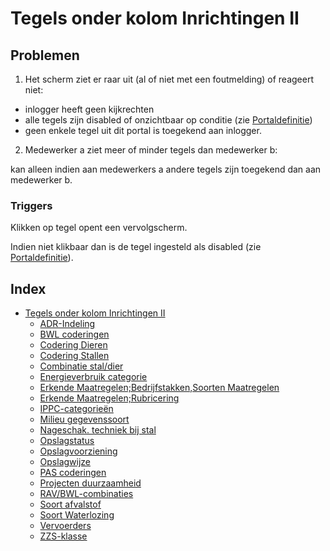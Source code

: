 # Tegels onder kolom Inrichtingen II

## Problemen

1) Het scherm ziet er raar uit (al of niet met een foutmelding) of reageert niet:

- inlogger heeft geen kijkrechten
- alle tegels zijn disabled of onzichtbaar op conditie (zie [Portaldefinitie](/docs/instellen_inrichten/portaldefinitie.md))
- geen enkele tegel uit dit portal is toegekend aan inlogger.

2) Medewerker a ziet meer of minder tegels dan medewerker b:

kan alleen indien aan medewerkers a andere tegels zijn toegekend dan aan medewerker b.

### Triggers

Klikken op tegel opent een vervolgscherm.

Indien niet klikbaar dan is de tegel ingesteld als disabled (zie [Portaldefinitie](/docs/instellen_inrichten/portaldefinitie.md)).

## Index

- [Tegels onder kolom Inrichtingen II](/docs/probleemoplossing/portalen_en_moduleschermen/beheerportaal/tegels_onder_kolom_inrichtingen_ii.md)
  - [ADR-Indeling](/docs/probleemoplossing/portalen_en_moduleschermen/beheerportaal/tegels_onder_kolom_inrichtingen_ii/adr_indeling.md)
  - [BWL coderingen](/docs/probleemoplossing/portalen_en_moduleschermen/beheerportaal/tegels_onder_kolom_inrichtingen_ii/bwl-coderingen.md)
  - [Codering Dieren](/docs/probleemoplossing/portalen_en_moduleschermen/beheerportaal/tegels_onder_kolom_inrichtingen_ii/codering_dieren.md)
  - [Codering
 Stallen](/docs/probleemoplossing/portalen_en_moduleschermen/beheerportaal/tegels_onder_kolom_inrichtingen_ii/codering_stallen)
  - [Combinatie stal/dier](/docs/probleemoplossing/portalen_en_moduleschermen/beheerportaal/tegels_onder_kolom_inrichtingen_ii/combinatie_stal_dier.md)
  - [Energieverbruik categorie](/docs/probleemoplossing/portalen_en_moduleschermen/beheerportaal/tegels_onder_kolom_inrichtingen_ii/energieverbruikcat.md)
  - [Erkende Maatregelen;Bedrijfstakken,Soorten Maatregelen](/docs/probleemoplossing/portalen_en_moduleschermen/beheerportaal/tegels_onder_kolom_inrichtingen_ii/erkende_maatregelen_bedrijfstakken_soorten_maatregelen.md)
  - [Erkende Maatregelen;Rubricering](/docs/probleemoplossing/portalen_en_moduleschermen/beheerportaal/tegels_onder_kolom_inrichtingen_ii/erkende_maatregelen_rubricering.md)
  - [IPPC-categorieën](/docs/probleemoplossing/portalen_en_moduleschermen/beheerportaal/tegels_onder_kolom_inrichtingen_ii/ippc-categorien.md)
  - [Milieu gegevenssoort](/docs/probleemoplossing/portalen_en_moduleschermen/beheerportaal/tegels_onder_kolom_inrichtingen_ii/milieu_gegevenssoort.md)
  - [Nageschak. techniek bij stal](/docs/probleemoplossing/portalen_en_moduleschermen/beheerportaal/tegels_onder_kolom_inrichtingen_ii/nageschak._techniek_bij_stal.md)
  - [Opslagstatus](/docs/probleemoplossing/portalen_en_moduleschermen/beheerportaal/tegels_onder_kolom_inrichtingen_ii/opslagstatus.md)
  - [Opslagvoorziening](/docs/probleemoplossing/portalen_en_moduleschermen/beheerportaal/tegels_onder_kolom_inrichtingen_ii/opslagvoorziening.md)
  - [Opslagwijze](/docs/probleemoplossing/portalen_en_moduleschermen/beheerportaal/tegels_onder_kolom_inrichtingen_ii/opslagwijze.md)
  - [PAS coderingen](/docs/probleemoplossing/portalen_en_moduleschermen/beheerportaal/tegels_onder_kolom_inrichtingen_ii/pascategorie.md)
  - [Projecten duurzaamheid](/docs/probleemoplossing/portalen_en_moduleschermen/beheerportaal/tegels_onder_kolom_inrichtingen_ii/projecten_duurzaamheid.md)
  - [RAV/BWL-combinaties](/docs/probleemoplossing/portalen_en_moduleschermen/beheerportaal/tegels_onder_kolom_inrichtingen_ii/rav_bwl-combinaties.md)
  - [Soort afvalstof](/docs/probleemoplossing/portalen_en_moduleschermen/beheerportaal/tegels_onder_kolom_inrichtingen_ii/soort_afvalstof.md)
  - [Soort Waterlozing](/docs/probleemoplossing/portalen_en_moduleschermen/beheerportaal/tegels_onder_kolom_inrichtingen_ii/soort_waterlozing.md)
  - [Vervoerders](/docs/probleemoplossing/portalen_en_moduleschermen/beheerportaal/tegels_onder_kolom_inrichtingen_ii/vervoerders.md)
  - [ZZS-klasse](/docs/probleemoplossing/portalen_en_moduleschermen/beheerportaal/tegels_onder_kolom_inrichtingen_ii/zzs_klasse.md)
